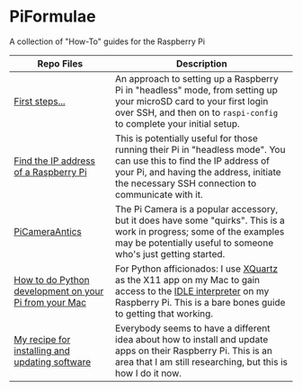 # PiFormulae
A collection of "How-To" guides for the Raspberry Pi

Repo Files | Description
-------- | -------- 
[First steps...](https://github.com/seamusdemora/PiFormulae/blob/master/ReadMeFirst.md) | An approach to setting up a Raspberry Pi in "headless" mode, from setting up your microSD card to your first login over SSH, and then on to `raspi-config` to complete your initial setup.
[Find the IP address of a Raspberry Pi](https://github.com/seamusdemora/PiFormulae/blob/master/FindMyPi.md) | This is potentially useful for those running their Pi in "headless mode". You can use this to find the IP address of your Pi, and having the address, initiate the necessary SSH connection to communicate with it.
[PiCameraAntics](https://github.com/seamusdemora/PiFormulae/blob/master/PiCameraAntics.md) | The Pi Camera is a popular accessory, but it does have some "quirks". This is a work in progress; some of the examples may be potentially useful to someone who's just getting started.  
[How to do Python development on your Pi from your Mac](https://github.com/seamusdemora/PiFormulae/blob/master/XQuartzInstall.md) | For Python afficionados: I use [XQuartz](https://www.xquartz.org/) as the X11 app on my Mac to gain access to the [IDLE interpreter](https://docs.python.org/3/library/idle.html) on my Raspberry Pi. This is a bare bones guide to getting that working. 
[My recipe for installing and updating software](https://github.com/seamusdemora/PiFormulae/blob/master/PackageMaintenance.md) | Everybody seems to have a different idea about how to install and update apps on their Raspberry Pi. This is an area that I am still researching, but this is how I do it now. 
